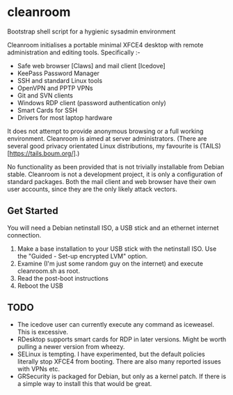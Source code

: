 cleanroom
=========

Bootstrap shell script for a hygienic sysadmin environment

Cleanroom initialises a portable minimal XFCE4 desktop with remote administration and editing tools. Specifically :-

* Safe web browser [Claws] and mail client [Icedove]
* KeePass Password Manager
* SSH and standard Linux tools
* OpenVPN and PPTP VPNs
* Git and SVN clients
* Windows RDP client (password authentication only)
* Smart Cards for SSH
* Drivers for most laptop hardware

It does not attempt to provide anonymous browsing or a full working environment. Cleanroom is aimed at server administrators. (There are several good privacy orientated Linux distributions, my favourite is (TAILS)[https://tails.boum.org/].)

No functionality as been provided that is not trivially installable from Debian stable. Cleanroom is not a development project, it is only a configuration of standard packages. Both the mail client and web browser have their own user accounts, since they are the only likely attack vectors.

Get Started
-----------
You will need a Debian netinstall ISO, a USB stick and an ethernet internet
connection.

1. Make a base installation to your USB stick with the netinstall ISO. Use the "Guided - Set-up encrypted LVM" option.
2. Examine (I'm just some random guy on the internet) and execute cleanroom.sh as root.
3. Read the post-boot instructions
4. Reboot the USB

TODO
----
* The icedove user can currently execute any command as iceweasel. This is excessive.
* RDesktop supports smart cards for RDP in later versions. Might be worth pulling a newer version from wheezy.
* SELinux is tempting. I have experimented, but the default policies literally stop XFCE4 from booting. There are also many reported issues with VPNs etc.
* GRSecurity is packaged for Debian, but only as a kernel patch. If there is a simple way to install this that would be great.
